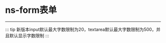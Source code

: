 # ns-form表单
---
<Common-Democode title="input基本用法" >
  <Docs-NsForm-input></Docs-NsForm-input>
  <highlight-code slot="codeText" lang="vue">
    <template>
      `<template>
        <div>
          <ns-form v-model="formModel" :label-width="120" :form-list="formList">
            <template slot-scope="scope" slot="key12Label">
              <span>{scope.column.label}</span>
              <el-tooltip class="item" effect="dark" content="文字提示" placement="top-start">
                <i class="el-icon-warning"></i>
              </el-tooltip>
            </template>
          </ns-form>
        </div>
      </template>
      <script>
        import restaurants from './demo1Data'
        export default {
          data() {
            return {
              formModel: {},
              formList: [
                {
                  label: '基本输入框',
                  prop: 'key1',
                  placeholder: '请输入内容',
                  rules: [{ required: true, message: 'adsd' }]
                },
                {
                  label: '自定义label',
                  prop: 'key12',
                  labelSlot: true,
                  placeholder: '请输入内容',
                  rules: [{ required: true, message: 'adsd' }]
                },
                {
                  label: '带图标的输入框',
                  prop: 'key11',
                  prefixIcon: 'el-icon-search',
                  placeholder: '请输入内容'
                },
                {
                  label: '带输入建议',
                  type: 'autocomplete',
                  prop: 'key111',
                  placeholder: '请输入内容',
                  fetchSuggestions: this.fetchSuggestions
                },
                {
                  type: 'password',
                  label: '密码',
                  prop: 'key2',
                  showPassword: true,
                  placeholder: '请输入密码'
                },
                {
                  type: 'textarea',
                  label: '文本域',
                  prop: 'key3',
                  maxlength: 500,
                  autosize: {
                    minRows: 4,
                    maxRows: 10
                  },
                  placeholder: '请输入内容'
                }
              ]
            }
          },
          methods: {
            createFilter(queryString) {
              return restaurant => {
                return restaurant.value.toLowerCase().indexOf(queryString.toLowerCase()) === 0
              }
            },
            fetchSuggestions(queryString, cb) {
              console.log(restaurants, queryString)
              var results = queryString ? restaurants.filter(this.createFilter(queryString)) : restaurants
              cb(results)
            },
            handleClick() {
              console.log(this.formModel)
            }
          }
        }
      </script>`
    </template>
  </highlight-code>
</Common-Democode>
<Common-Democode title="select" >
  <Docs-NsForm-select></Docs-NsForm-select>
  <highlight-code slot="codeText" lang="vue">
    <template>
      `<template>
        <div style="width:100%;">
          <ns-form v-model="formModel" :label-width="120" :form-list="formList"></ns-form>
        </div>
      </template>
      <script>
      export default {
        data() {
          const SEX = [
            {
              value: '0',
              label: '男'
            },
            {
              value: '1',
              label: '女'
            }
          ]
          const DATATYPE = [
            {
              value: '1',
              label: '任务书'
            },
            {
              value: '2',
              label: '季度工作总结'
            },
            {
              value: '3',
              label: '述职报告'
            },
            {
              value: '4',
              label: '重大事件记录'
            }
          ]
          const restaurants = [
            { name: '三全鲜食（北新泾店）', code: 'code001' },
            { name: 'Hot honey 首尔炸鸡（仙霞路）', code: 'code002' },
            { name: '新旺角茶餐厅', code: 'code003' },
            { name: '泷千家(天山西路店)', code: 'code004' },
            { name: '胖仙女纸杯蛋糕（上海凌空店）', code: 'code0049' },
            { name: '贡茶', code: 'code0016' },
            { name: '豪大大香鸡排超级奶爸', code: 'code006' },
            { name: '茶芝兰（奶茶，手抓饼）', code: 'code007' },
            { name: '十二泷町', code: 'code008' },
            { name: '星移浓缩咖啡', code: 'code009' },
            { name: '阿姨奶茶/豪大大', code: 'code010' },
            { name: '新麦甜四季甜品炸鸡', code: 'code011' },
            { name: 'Monica摩托主题咖啡店', code: 'code012' },
            { name: '浮生若茶（凌空soho店）', code: 'code013' },
            { name: 'NONO JUICE  鲜榨果汁', code: 'code014' },
            { name: 'CoCo都可(北新泾店）', code: 'code015' }
          ]
          return {
            formModel: {},
            formList: [
              {
                label: '性别',
                prop: 'key1',
                type: 'select',
                dicData: SEX,
                placeholder: '请选择性别'
              },
              {
                label: '多选',
                prop: 'key2',
                type: 'select',
                collapseTags: true,
                multiple: true,
                dicData: DATATYPE,
                placeholder: '请选择'
              },
              {
                label: '可搜索',
                prop: 'key3',
                type: 'select',
                collapseTags: true,
                dicData: restaurants,
                multiple: true,
                valueKey: 'code',
                labelKey: 'name',
                filterable: true,
                placeholder: '请选择'
              }
            ]
          }
        }
      }
      </script>`
    </template>
  </highlight-code>
</Common-Democode>
<Common-Democode title="表单分组" >
  <Docs-NsForm-group></Docs-NsForm-group>
  <highlight-code slot="codeText" lang="vue">
    <template>
     ` <template>
        <div>
          <ns-form v-model="formModel" :label-width="120" :form-list="formList">
            <template slot="groupLineSlot">
              <span>
                <i class="el-icon-mobile-phone"></i> 这个是自定义的分割线
              </span>
            </template>
          </ns-form>
        </div>
      </template>
      <script>
      export default {
        data() {
          return {
            formModel: {},
            formList: [
              {
                label: '基本输入框',
                prop: 'key1',
                placeholder: '请输入内容',
                rules: [{ required: true, message: 'adsd' }]
              },
              {
                type: 'groupLine',
                title: '我是分割线',
                position: 'center'
              },
              {
                type: 'password',
                label: '密码',
                prop: 'key2',
                showPassword: true,
                placeholder: '请输入密码'
              },
              {
                type: 'groupLineSlot',
                slotName: 'groupLineSlot',
                title: '分割线标题'
              },
              {
                type: 'textarea',
                label: '文本域',
                prop: 'key3',
                maxlength: 500,
                autosize: {
                  minRows: 4,
                  maxRows: 10
                },
                placeholder: '请输入内容'
              }
            ]
          }
        }
      }
      </script>`
    </template>
  </highlight-code>
</Common-Democode>

::: tip
新版本input默认最大字数限制为20，textarea默认最大字数限制为500，并且默认显示字数限制
:::

<template>
  <Common-DemoApi type="attr" title="ns-form属性" :apiData="nsFormApiData"></Common-DemoApi>
  <Common-DemoApi type="attr" title="formList属性" :apiData="formListApiData"></Common-DemoApi>
</template>

<script>
  export default {
    data(){
      return {
        nsFormApiData:[
          {
          params:'value / v-model',
          describe:'必填，表单绑定的对象',
          type:'Object',
          optionValue:'—',
          defaultValue:'—'
        },
        {
          params:'formList',
          describe:'必填，表单内具体配置项的集合',
          type:'Object',
          optionValue:'—',
          defaultValue:'—'
        },
        {
          params:'isColumnMixins',
          describe:`是否为混合型，混合型指的是表单配置项formList内含有查询表单和创建表单,当设置为true时，配置isNormal:true的表单项会只渲染到创建等普通表单中，若配置isSearch:true的表单项会只渲染到表格上方的查询表单内，若两项都不配置则两种表单都会渲染`,
          type:'boolean',
          optionValue:'true/false',
          defaultValue:'false'
        },
        {
          params:'submitBtn/searchBtn/resetBtn',
          describe:'表单按钮searchBtn和resetBtn配置项只在查询表单中才会显示，submitBtn则是正常表格中的提交按钮配置项',
          type:'Object',
          optionValue:'show是否显示提交按钮,text提交按钮的文字，size:medium按钮尺寸',
          defaultValue:'—'
        },{
          params:'isInternational',
          describe:'是否国际化',
          type:'boolean',
          optionValue:'true/false',
          defaultValue:'false'
        }
        ],
        formListApiData:[
          {
          params:'type',
          describe:'表单类型',
          type:'string',
          optionValue:`input,number,email,password/textarea/inputNumber/autocomplete/select/checkbox/radio/switch/timePicker/'year', 'month', 'date', 'dates', 'week', 'datetime', 'datetimerange', 'daterange'`,
          defaultValue:'—'
          },
          {
          params:'label',
          describe:'标签文本',
          type:'string',
          optionValue:`—`,
          defaultValue:'—'
          },
          {
          params:'prop',
          describe:'表单域字段',
          type:'string',
          optionValue:`v-model中绑定的对象中的字段`,
          defaultValue:'—'
          },{
          params:'placeholder',
          describe:'输入框占位文本',
          type:'string',
          optionValue:'—',
          defaultValue:'—'
        },{
          params:'default',
          describe:'初始默认值',
          type:'*',
          optionValue:'null',
          defaultValue:'null'
        },{
          params:'show',
          describe:'控制表单项是否显示',
          type:'boolean',
          optionValue:'true/false',
          defaultValue:'false'
        },{
          params:'isSearch',
          describe:'当mixins为true即混合表单时，配置该属性后表单项会只渲染到表格上方的查询表单内',
          type:'boolean',
          optionValue:'true/false',
          defaultValue:'—'
        },{
          params:'isNormal',
          describe:'当mixins为true即混合表单时，配置该属性后表单项会只渲染到非查询表单内，查询表单不会渲染',
          type:'boolean',
          optionValue:'true/false',
          defaultValue:'—'
        },{
          params:'slotName',
          describe:'插槽名称,当type为slot、outItemSlot、groupLineSlot时 对应的插槽的名称',
          type:'string',
          optionValue:'—',
          defaultValue:'—'
        },{
          params:'labelSlot',
          describe:'标签文本是否使用插槽 如果使用插槽 默认插槽名称为表单项prop字段和Label的拼接，例如prop为name 则插槽名称为:nameLabel',
          type:'string',
          optionValue:'—',
          defaultValue:'—'
        },{
          params:'dicData',
          describe:'当type为select、radio、checkbox时对应渲染的数据集合',
          type:'Array',
          optionValue:'—',
          defaultValue:'[]'
        }

        ]
      }
    }
  }
</script>
